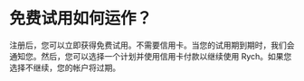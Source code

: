 # 免费试用如何运作？

注册后，您可以立即获得免费试用。不需要信用卡。当您的试用期到期时，我们会通知您。然后，您可以选择一个计划并使用信用卡付款以继续使用 Rych。如果您选择不继续，您的帐户将过期。